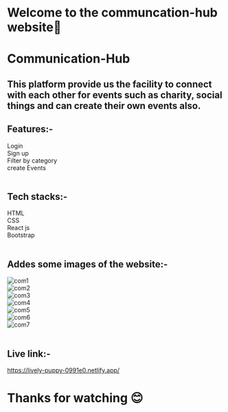 
# Welcome to the communcation-hub website🙏
# Communication-Hub
## This platform provide us the facility to connect with each other for events such as charity, social things and can create their own events also. <br>
## Features:-
Login <br/>
Sign up <br/>
Filter by category <br/>
create Events <br/><br/>

## Tech stacks:-
HTML <br/>
CSS <br/>
React js <br/>
Bootstrap <br/><br/>

## Addes some images of the website:-
![com1](https://github.com/user-attachments/assets/6a7f939d-6bc1-4ec1-b7d5-1658c0f1885b) <br/>
![com2](https://github.com/user-attachments/assets/8ade32b5-898d-4dde-8524-0cb8ed41e753) <br/>
![com3](https://github.com/user-attachments/assets/d6de9b09-75b1-48a2-a188-3af200f814cf) <br/>
![com4](https://github.com/user-attachments/assets/9ac5d08a-3ae7-4800-96b7-9b0c864a665b) <br/>
![com5](https://github.com/user-attachments/assets/958d28f3-f7ad-40ea-a280-c0a20361352a) <br/>
![com6](https://github.com/user-attachments/assets/f5d24f23-9f20-4dd9-ae64-c2a92b8324ed) <br/>
![com7](https://github.com/user-attachments/assets/18aa8567-9647-4598-bfcf-b539a0f5018c) <br/><br/>

## Live link:-
https://lively-puppy-0991e0.netlify.app/

# Thanks for watching 😊








